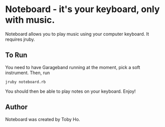 Noteboard - it's your keyboard, only with music.
================================================

Noteboard allows you to play music using your computer keyboard. It requires jruby.

To Run
------

You need to have Garageband running at the moment, pick a soft instrument. Then, run

	jruby noteboard.rb
	
You should then be able to play notes on your keyboard. Enjoy!

Author
------
Noteboard was created by Toby Ho.